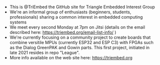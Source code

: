 - This is @TriEmbed the GitHub site for Triangle Embedded Interest Group
- We're an informal group of enthusiasts (beginners, students, professionals) sharing a common interest in embedded computing systems
- We meet every second Monday at 7pm on Jitsi (details on the email described here: https://triembed.org/email-list-info/ )
- We're currently focusing on a community project to create boards that combine versitile MPUs (currently ESP32 and ESP C3) with FPGAs such as the Dialog GreenPAK and Gowin parts. This first project, initiated in late 2021 resides in repo "League".
- More info available on the web site here: https://triembed.org

<!---
TriEmbed/TriEmbed is a ✨ special ✨ repository because its `README.md` (this file) appears on your GitHub profile.
You can click the Preview link to take a look at your changes.
--->
